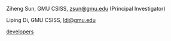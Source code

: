 
Ziheng Sun, GMU CSISS, zsun@gmu.edu (Principal Investigator)

Liping Di, GMU CSISS, ldi@gmu.edu

[developers](graphs/contributors)



